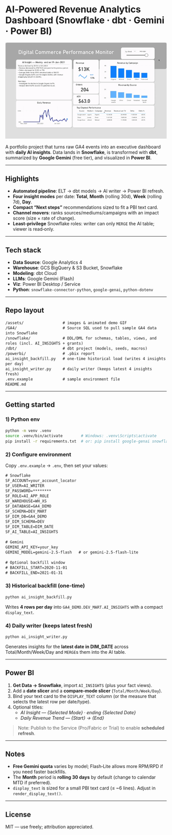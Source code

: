 # AI‑Powered Revenue Analytics Dashboard (Snowflake · dbt · Gemini · Power BI)

<img src="assets/PowerBI_dashboard_demo.gif" alt="Dashboard demo" width="800">

A portfolio project that turns raw GA4 events into an executive dashboard with **daily AI insights**.
Data lands in **Snowflake**, is transformed with **dbt**, summarized by **Google Gemini** (free tier), and visualized in **Power BI**.

---

## Highlights
- **Automated pipeline**: ELT → dbt models → AI writer → Power BI refresh.
- **Four insight modes** per date: **Total**, **Month** (rolling 30d), **Week** (rolling 7d), **Day**.
- **Compact “Next steps”** recommendations sized to fit a PBI text card.
- **Channel movers**: ranks sources/mediums/campaigns with an impact score (size × rate of change).
- **Least‑privilege** Snowflake roles: writer can only `MERGE` the AI table; viewer is read‑only.

---

## Tech stack
- **Data Source**: Google Analytics 4
- **Warehouse**: GCS BigQuery & S3 Bucket, Snowflake
- **Modeling**: dbt Cloud
- **LLMs**: Google Gemini (Flash)
- **Viz**: Power BI Desktop / Service
- **Python**: `snowflake-connector-python`, `google-genai`, `python-dotenv`

---

## Repo layout
```
/assets/                 # images & animated demo GIF
/GA4/                    # Source SQL used to pull sample GA4 data into Snowflake 
/snowflake/              # DDL/DML for schemas, tables, views, and roles (incl. AI_INSIGHTS + grants)
/dbt/                    # dbt project (models, seeds, macros)
/powerbi/                # .pbix report
ai_insight_backfill.py   # one-time historical load (writes 4 insights per day)
ai_insight_writer.py     # daily writer (keeps latest 4 insights fresh)
.env.example             # sample environment file
README.md
```

---

## Getting started

### 1) Python env
```bash
python -m venv .venv
source .venv/bin/activate        # Windows: .venv\Scripts\activate
pip install -r requirements.txt  # or: pip install google-genai snowflake-connector-python python-dotenv
```

### 2) Configure environment
Copy `.env.example` → `.env`, then set your values:
```dotenv
# Snowflake
SF_ACCOUNT=your_account_locator
SF_USER=AI_WRITER
SF_PASSWORD=********
SF_ROLE=AI_APP_ROLE
SF_WAREHOUSE=WH_XS
SF_DATABASE=GA4_DEMO
SF_SCHEMA=DEV_MART
SF_DIM_DB=GA4_DEMO
SF_DIM_SCHEMA=DEV
SF_DIM_TABLE=DIM_DATE
SF_AI_TABLE=AI_INSIGHTS

# Gemini
GEMINI_API_KEY=your_key
GEMINI_MODEL=gemini-2.5-flash   # or gemini-2.5-flash-lite

# Optional backfill window
# BACKFILL_START=2020-11-01
# BACKFILL_END=2021-01-31
```

### 3) Historical backfill (one‑time)
```bash
python ai_insight_backfill.py
```
Writes **4 rows per day** into `GA4_DEMO.DEV_MART.AI_INSIGHTS` with a compact `display_text`.

### 4) Daily writer (keeps latest fresh)
```bash
python ai_insight_writer.py
```
Generates insights for the **latest date in DIM_DATE** across Total/Month/Week/Day and `MERGE`s them into the AI table.

---

## Power BI
1. **Get Data → Snowflake**, import `AI_INSIGHTS` (plus your fact views).
2. Add a **date slicer** and a **compare‑mode slicer** (`Total/Month/Week/Day`).
3. Bind your text card to the `DISPLAY_TEXT` column (or the measure that selects the latest row per date/type).
4. Optional titles:
   - *AI Insight — {Selected Mode} · ending {Selected Date}*
   - *Daily Revenue Trend — {Start} → {End}*

> Note: Publish to the Service (Pro/Fabric or Trial) to enable **scheduled refresh**.

---

## Notes
- **Free Gemini quota** varies by model; Flash‑Lite allows more RPM/RPD if you need faster backfills.
- The **Month** period is **rolling 30 days** by default (change to calendar MTD if preferred).
- `display_text` is sized for a small PBI text card (≤ ~6 lines). Adjust in `render_display_text()`.

---

## License
MIT — use freely; attribution appreciated.
